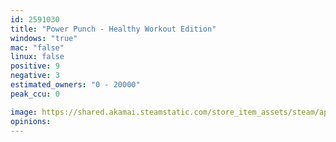 ```yaml
---
id: 2591030
title: "Power Punch - Healthy Workout Edition"
windows: "true"
mac: "false"
linux: false
positive: 9
negative: 3
estimated_owners: "0 - 20000"
peak_ccu: 0

image: https://shared.akamai.steamstatic.com/store_item_assets/steam/apps/2591030/header.jpg?t=1705836151
opinions:
---
```

